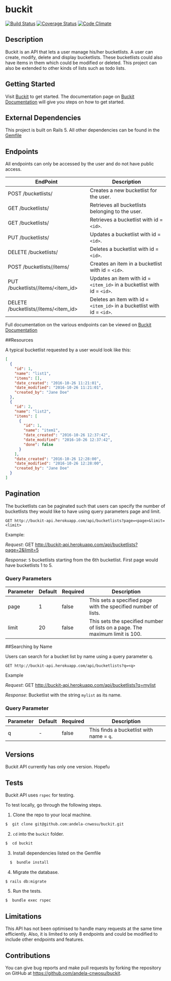 # buckit

[![Build Status](https://travis-ci.org/andela-cnwosu/buckit.svg?branch=develop)](https://travis-ci.org/andela-cnwosu/buckit)
[![Coverage Status](https://coveralls.io/repos/github/andela-cnwosu/buckit/badge.svg?branch=develop)](https://coveralls.io/github/andela-cnwosu/buckit?branch=develop)
[![Code Climate](https://codeclimate.com/github/andela-cnwosu/buckit/badges/gpa.svg)](https://codeclimate.com/github/andela-cnwosu/buckit)

## Description

Buckit is an API that lets a user manage his/her bucketlists. A user can create, modify, delete and display bucketlists. These bucketlists could also have items in them which could be modified or deleted. This project can also be extended to other kinds of lists such as todo lists.


## Getting Started

Visit [Buckit](http://buckit-api.herokuapp.com/) to get started. The documentation page on [Buckit Documentation](http://buckit-api.herokuapp.com/documentation) will give you steps on how to get started.


## External Dependencies

This project is built on Rails 5. All other dependencies can be found in the [Gemfile](https://github.com/andela-cnwosu/buckit/blob/develop/Gemfile)


## Endpoints

All endpoints can only be accessed by the user and do not have public access.

EndPoint | Description
--------- | -----------
POST /bucketlists/ | Creates a new bucketlist for the user.
GET /bucketlists/ | Retrieves all bucketlists belonging to the user.
GET /bucketlists/<id> | Retrieves a bucketlist with id = ``` <id> ```.
PUT /bucketlists/<id> | Updates a bucketlist with id = ``` <id> ```.
DELETE /bucketlists/<id> | Deletes a bucketlist with id = ``` <id> ```.
POST /bucketlists/<id>/items/ | Creates an item in a bucketlist with id = ``` <id> ```.
PUT /bucketlists/<id>/items/<item_id> | Updates an item with id = ``` <item_id> ``` in a bucketlist with id = ``` <id> ```.
DELETE /bucketlists/<id>/items/<item_id> | Deletes an item with id = ``` <item_id> ``` in a bucketlist with id = ``` <id> ```.

Full documentation on the various endpoints can be viewed on [Buckit Documentation](http://buckit-api.herokuapp.com/documentation)


##Resources

A typical bucketlist requested by a user would look like this:
```json
[
  {
    "id": 1,
    "name": "list1",
    "items": [],
    "date_created": "2016-10-26 11:21:01",
    "date_modified": "2016-10-26 11:21:01",
    "created_by": "Jane Doe"
  },
  {
    "id": 2,
    "name": "list2",
    "items": [
      {
        "id": 1,
        "name": "item1",
        "date_created": "2016-10-26 12:37:42",
        "date_modified": "2016-10-26 12:37:42",
        "done": false
      }
    ],
    "date_created": "2016-10-26 12:28:00",
    "date_modified": "2016-10-26 12:28:00",
    "created_by": "Jane Doe"
  }
]
```

## Pagination

The bucketlists can be paginated such that users can specify the number of bucketlists they would like to have using query parameters page and limit.

`GET http://buckit-api.herokuapp.com/api/bucketlists?page=<page>&limit=<limit>`

Example:

*Request*: GET http://buckit-api.herokuapp.com/api/bucketlists?page=2&limit=5

*Response*: `5` bucketlists starting from the 6th bucketlist. First page would have bucketlists 1 to 5.

### Query Parameters

Parameter | Default | Required | Description
--------- | ------- | ----------- | ---------
page | 1 | false | This sets a specified page with the specified number of lists.
limit | 20 | false | This sets the specified number of lists on a page. The maximum limit is 100.

##Searching by Name

Users can search for a bucket list by name using a query parameter q.

`GET http://buckit-api.herokuapp.com/api/bucketlists?q=<q>`

Example

*Request*: GET http://buckit-api.herokuapp.com/api/bucketlists?q=mylist

*Response*: Bucketlist with the string ```mylist``` as its name.

### Query Parameter

Parameter | Default | Required | Description
--------- | ------- | ----------- | ---------
q | - | false | This finds a bucketlist with name = ``` q ```.


## Versions
Buckit API currently has only one version. Hopefu


## Tests

Buckit API uses `rspec` for testing.

To test locally, go through the following steps.

1. Clone the repo to your local machine.

  ```bash
  $  git clone git@github.com:andela-cnwosu/buckit.git
  ```

2. `cd` into the `buckit` folder.

  ```bash
  $  cd buckit
  ```

3. Install dependencies listed on the Gemfile

  ```bash
    $  bundle install
  ```

4. Migrate the database.

  ```bash
  $ rails db:migrate
  ```

5. Run the tests.

  ```bash
  $  bundle exec rspec
  ```

## Limitations
This API has not been optimised to handle many requests at the same time efficiently. Also, it is limited to only 8 endpoints and could be modified to include other endpoints and features.


## Contributions

You can give bug reports and make pull requests by forking the repository on GitHub at https://github.com/andela-cnwosu/buckit.

